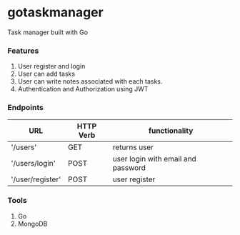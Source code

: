 # gotaskmanager
Task manager built with Go

### Features
1. User register and login
2. User can add tasks
3. User can write notes associated with each tasks.
4. Authentication and Authorization using JWT

### Endpoints
| URL | HTTP Verb | functionality |
| -------- | --------- | ------ |
| '/users' | GET | returns user |
| '/users/login' | POST | user login with email and password |
| '/user/register' | POST | user register |


### Tools
1. Go
2. MongoDB


